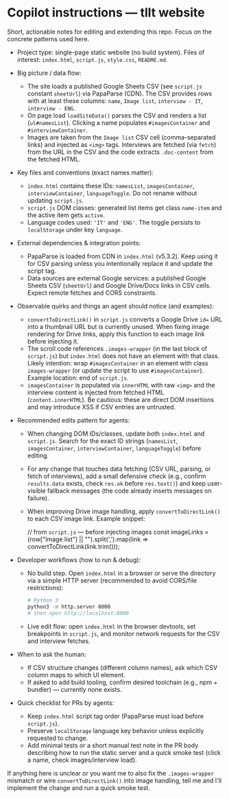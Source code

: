 <!--
Guidance for AI coding agents working on this small static site.
Keep this file concise and focused on discoverable, actionable patterns.
-->

# Copilot instructions — tllt website

Short, actionable notes for editing and extending this repo. Focus on the concrete patterns used here.

- Project type: single-page static website (no build system). Files of interest: `index.html`, `script.js`, `style.css`, `README.md`.

- Big picture / data flow:
  - The site loads a published Google Sheets CSV (see `script.js` constant `sheetUrl`) via PapaParse (CDN). The CSV provides rows with at least these columns: `name`, `Image list`, `interview - IT`, `interview - ENG`.
  - On page load `loadSiteData()` parses the CSV and renders a list (`ul#namesList`). Clicking a name populates `#imagesContainer` and `#interviewContainer`.
  - Images are taken from the `Image list` CSV cell (comma-separated links) and injected as `<img>` tags. Interviews are fetched (via `fetch`) from the URL in the CSV and the code extracts `.doc-content` from the fetched HTML.

- Key files and conventions (exact names matter):
  - `index.html` contains these IDs: `namesList`, `imagesContainer`, `interviewContainer`, `languageToggle`. Do not rename without updating `script.js`.
  - `script.js` DOM classes: generated list items get class `name-item` and the active item gets `active`.
  - Language codes used: `'IT'` and `'ENG'`. The toggle persists to `localStorage` under key `language`.

- External dependencies & integration points:
  - PapaParse is loaded from CDN in `index.html` (v5.3.2). Keep using it for CSV parsing unless you intentionally replace it and update the script tag.
  - Data sources are external Google services: a published Google Sheets CSV (`sheetUrl`) and Google Drive/Docs links in CSV cells. Expect remote fetches and CORS constraints.

- Observable quirks and things an agent should notice (and examples):
  - `convertToDirectLink()` in `script.js` converts a Google Drive `id=` URL into a thumbnail URL but is currently unused. When fixing image rendering for Drive links, apply this function to each image link before injecting it.
  - The scroll code references `.images-wrapper` (in the last block of `script.js`) but `index.html` does not have an element with that class. Likely intention: wrap `#imagesContainer` in an element with class `images-wrapper` (or update the script to use `#imagesContainer`). Example location: end of `script.js`.
  - `imagesContainer` is populated via `innerHTML` with raw `<img>` and the interview content is injected from fetched HTML (`content.innerHTML`). Be cautious: these are direct DOM insertions and may introduce XSS if CSV entries are untrusted.

- Recommended edits pattern for agents:
  - When changing DOM IDs/classes, update both `index.html` and `script.js`. Search for the exact ID strings (`namesList`, `imagesContainer`, `interviewContainer`, `languageToggle`) before editing.
  - For any change that touches data fetching (CSV URL, parsing, or fetch of interviews), add a small defensive check (e.g., confirm `results.data` exists, check `res.ok` before `res.text()`) and keep user-visible fallback messages (the code already inserts messages on failure).
  - When improving Drive image handling, apply `convertToDirectLink()` to each CSV image link. Example snippet:

    // from `script.js` — before injecting images
    const imageLinks = (row["Image list"] || "").split(',').map(link => convertToDirectLink(link.trim()));

- Developer workflows (how to run & debug):
  - No build step. Open `index.html` in a browser or serve the directory via a simple HTTP server (recommended to avoid CORS/file restrictions):

    ```bash
    # Python 3
    python3 -m http.server 8000
    # then open http://localhost:8000
    ```

  - Live edit flow: open `index.html` in the browser devtools, set breakpoints in `script.js`, and monitor network requests for the CSV and interview fetches.

- When to ask the human:
  - If CSV structure changes (different column names), ask which CSV column maps to which UI element.
  - If asked to add build tooling, confirm desired toolchain (e.g., npm + bundler) — currently none exists.

- Quick checklist for PRs by agents:
  - Keep `index.html` script tag order (PapaParse must load before `script.js`).
  - Preserve `localStorage` language key behavior unless explicitly requested to change.
  - Add minimal tests or a short manual test note in the PR body describing how to run the static server and a quick smoke test (click a name, check images/interview load).

If anything here is unclear or you want me to also fix the `.images-wrapper` mismatch or wire `convertToDirectLink()` into image handling, tell me and I'll implement the change and run a quick smoke test.
